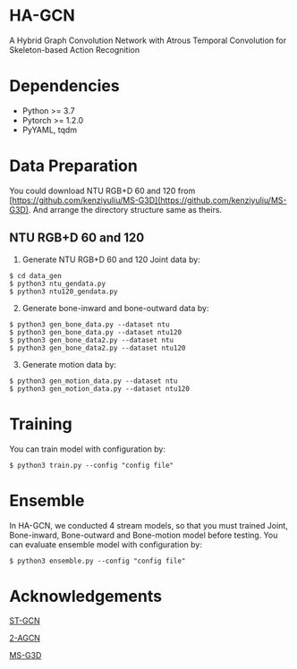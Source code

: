 # HA-GCN
A Hybrid Graph Convolution Network with Atrous Temporal Convolution for Skeleton-based Action Recognition
# Dependencies
* Python >= 3.7
* Pytorch >= 1.2.0
* PyYAML, tqdm
# Data Preparation
You could download NTU RGB+D 60 and 120 from [https://github.com/kenziyuliu/MS-G3D](https://github.com/kenziyuliu/MS-G3D).
And arrange the directory structure same as theirs.
## NTU RGB+D 60 and 120
1. Generate NTU RGB+D 60 and 120 Joint data by:
```
$ cd data_gen 
$ python3 ntu_gendata.py
$ python3 ntu120_gendata.py
```
2. Generate bone-inward and bone-outward data by:
```
$ python3 gen_bone_data.py --dataset ntu
$ python3 gen_bone_data.py --dataset ntu120
$ python3 gen_bone_data2.py --dataset ntu
$ python3 gen_bone_data2.py --dataset ntu120
```
3. Generate motion data by:
```
$ python3 gen_motion_data.py --dataset ntu
$ python3 gen_motion_data.py --dataset ntu120
```
# Training
You can train model with configuration by:
```
$ python3 train.py --config "config file"
```
# Ensemble
In HA-GCN, we conducted 4 stream models, so that you must trained Joint, Bone-inward, Bone-outward and Bone-motion model before testing.
You can evaluate ensemble model with configuration by:
```
$ python3 ensemble.py --config "config file"
```

# Acknowledgements
[ST-GCN](https://github.com/yysijie/st-gcn)

[2-AGCN](https://github.com/lshiwjx/2s-AGCN)

[MS-G3D](https://github.com/kenziyuliu/MS-G3D)
